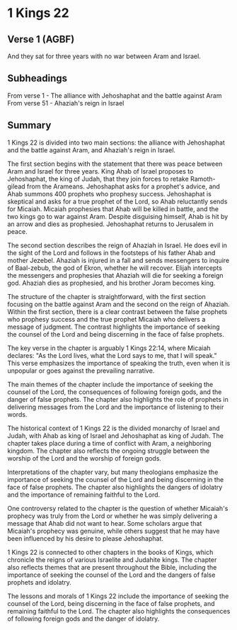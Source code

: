 # 1 Kings 22

## Verse 1 (AGBF)

And they sat for three years with no war between Aram and Israel.

## Subheadings

From verse 1 - The alliance with Jehoshaphat and the battle against Aram
From verse 51 - Ahaziah's reign in Israel

## Summary

1 Kings 22 is divided into two main sections: the alliance with Jehoshaphat and the battle against Aram, and Ahaziah's reign in Israel.

The first section begins with the statement that there was peace between Aram and Israel for three years. King Ahab of Israel proposes to Jehoshaphat, the king of Judah, that they join forces to retake Ramoth-gilead from the Arameans. Jehoshaphat asks for a prophet's advice, and Ahab summons 400 prophets who prophesy success. Jehoshaphat is skeptical and asks for a true prophet of the Lord, so Ahab reluctantly sends for Micaiah. Micaiah prophesies that Ahab will be killed in battle, and the two kings go to war against Aram. Despite disguising himself, Ahab is hit by an arrow and dies as prophesied. Jehoshaphat returns to Jerusalem in peace.

The second section describes the reign of Ahaziah in Israel. He does evil in the sight of the Lord and follows in the footsteps of his father Ahab and mother Jezebel. Ahaziah is injured in a fall and sends messengers to inquire of Baal-zebub, the god of Ekron, whether he will recover. Elijah intercepts the messengers and prophesies that Ahaziah will die for seeking a foreign god. Ahaziah dies as prophesied, and his brother Joram becomes king.

The structure of the chapter is straightforward, with the first section focusing on the battle against Aram and the second on the reign of Ahaziah. Within the first section, there is a clear contrast between the false prophets who prophesy success and the true prophet Micaiah who delivers a message of judgment. The contrast highlights the importance of seeking the counsel of the Lord and being discerning in the face of false prophets. 

The key verse in the chapter is arguably 1 Kings 22:14, where Micaiah declares: "As the Lord lives, what the Lord says to me, that I will speak." This verse emphasizes the importance of speaking the truth, even when it is unpopular or goes against the prevailing narrative.

The main themes of the chapter include the importance of seeking the counsel of the Lord, the consequences of following foreign gods, and the danger of false prophets. The chapter also highlights the role of prophets in delivering messages from the Lord and the importance of listening to their words.

The historical context of 1 Kings 22 is the divided monarchy of Israel and Judah, with Ahab as king of Israel and Jehoshaphat as king of Judah. The chapter takes place during a time of conflict with Aram, a neighboring kingdom. The chapter also reflects the ongoing struggle between the worship of the Lord and the worship of foreign gods.

Interpretations of the chapter vary, but many theologians emphasize the importance of seeking the counsel of the Lord and being discerning in the face of false prophets. The chapter also highlights the dangers of idolatry and the importance of remaining faithful to the Lord.

One controversy related to the chapter is the question of whether Micaiah's prophecy was truly from the Lord or whether he was simply delivering a message that Ahab did not want to hear. Some scholars argue that Micaiah's prophecy was genuine, while others suggest that he may have been influenced by his desire to please Jehoshaphat.

1 Kings 22 is connected to other chapters in the books of Kings, which chronicle the reigns of various Israelite and Judahite kings. The chapter also reflects themes that are present throughout the Bible, including the importance of seeking the counsel of the Lord and the dangers of false prophets and idolatry.

The lessons and morals of 1 Kings 22 include the importance of seeking the counsel of the Lord, being discerning in the face of false prophets, and remaining faithful to the Lord. The chapter also highlights the consequences of following foreign gods and the danger of idolatry.